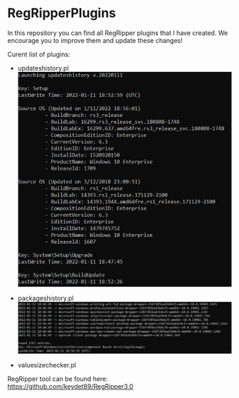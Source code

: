 # RegRipperPlugins

In this repository you can find all RegRipper plugins that I have created. We encourage you to improve them and update these changes!

Curent list of plugins:
- updateshistory.pl
![alt text](https://github.com/gajos112/RegRipperPlugins/blob/main/Images/updateshistory_plugin.JPG?raw=true)


- packageshistory.pl
![alt text](https://github.com/gajos112/RegRipperPlugins/blob/main/Images/packageshistory_plugin.JPG?raw=true)

- valuesizechecker.pl

RegRipper tool can be found here: https://github.com/keydet89/RegRipper3.0
